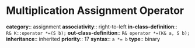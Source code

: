 # Multiplication Assignment Operator

**category**:: assignment
**associativity**:: right-to-left
**in-class-definition**:: `R& K::operator *=(S b);`
**out-class-definition**:: `R& operator *=(K& a, S b);`
**inheritance**:: inherited
**priority**:: 17
**syntax**:: `a *= b`
**type**:: binary
